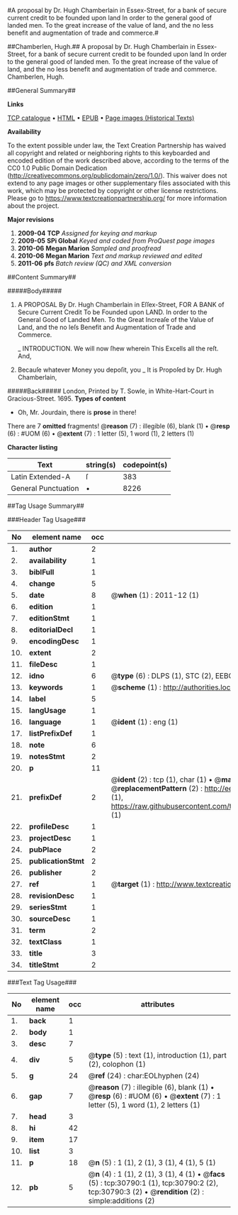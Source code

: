 #A proposal by Dr. Hugh Chamberlain in Essex-Street, for a bank of secure current credit to be founded upon land In order to the general good of landed men. To the great increase of the value of land, and the no less benefit and augmentation of trade and commerce.#

##Chamberlen, Hugh.##
A proposal by Dr. Hugh Chamberlain in Essex-Street, for a bank of secure current credit to be founded upon land In order to the general good of landed men. To the great increase of the value of land, and the no less benefit and augmentation of trade and commerce.
Chamberlen, Hugh.

##General Summary##

**Links**

[TCP catalogue](http://www.ota.ox.ac.uk/tcp/)  • 
[HTML](http://tei.it.ox.ac.uk/tcp/Texts-HTML/free/A31/A31627.html)  • 
[EPUB](http://tei.it.ox.ac.uk/tcp/Texts-EPUB/free/A31/A31627.epub) • 
[Page images (Historical Texts)](https://historicaltexts.jisc.ac.uk/eebo-99826388e)

**Availability**

To the extent possible under law, the Text Creation Partnership has waived all copyright and related or neighboring rights to this keyboarded and encoded edition of the work described above, according to the terms of the CC0 1.0 Public Domain Dedication (http://creativecommons.org/publicdomain/zero/1.0/). This waiver does not extend to any page images or other supplementary files associated with this work, which may be protected by copyright or other license restrictions. Please go to https://www.textcreationpartnership.org/ for more information about the project.

**Major revisions**

1. __2009-04__ __TCP__ *Assigned for keying and markup*
1. __2009-05__ __SPi Global__ *Keyed and coded from ProQuest page images*
1. __2010-06__ __Megan Marion__ *Sampled and proofread*
1. __2010-06__ __Megan Marion__ *Text and markup reviewed and edited*
1. __2011-06__ __pfs__ *Batch review (QC) and XML conversion*

##Content Summary##

#####Body#####

1. A PROPOSAL By Dr. Hugh Chamberlain in Eſſex-Street, FOR A BANK of Secure Current Credit To be Founded upon LAND. In order to the General Good of Landed Men. To the Great Increaſe of the Value of Land, and the no leſs Benefit and Augmentation of Trade and Commerce.

    _ INTRODUCTION.
We will now ſhew wherein This Excells all the reſt. And,
1. Becauſe whatever Money you depoſit, you 
    _ It is Propoſed by Dr. Hugh Chamberlain,

#####Back#####
London, Printed by T. Sowle, in White-Hart-Court in Gracious-Street. 1695.
**Types of content**

  * Oh, Mr. Jourdain, there is **prose** in there!

There are 7 **omitted** fragments! 
 @__reason__ (7) : illegible (6), blank (1)  •  @__resp__ (6) : #UOM (6)  •  @__extent__ (7) : 1 letter (5), 1 word (1), 2 letters (1)

**Character listing**


|Text|string(s)|codepoint(s)|
|---|---|---|
|Latin Extended-A|ſ|383|
|General Punctuation|•|8226|

##Tag Usage Summary##

###Header Tag Usage###

|No|element name|occ|attributes|
|---|---|---|---|
|1.|__author__|2||
|2.|__availability__|1||
|3.|__biblFull__|1||
|4.|__change__|5||
|5.|__date__|8| @__when__ (1) : 2011-12 (1)|
|6.|__edition__|1||
|7.|__editionStmt__|1||
|8.|__editorialDecl__|1||
|9.|__encodingDesc__|1||
|10.|__extent__|2||
|11.|__fileDesc__|1||
|12.|__idno__|6| @__type__ (6) : DLPS (1), STC (2), EEBO-CITATION (1), PROQUEST (1), VID (1)|
|13.|__keywords__|1| @__scheme__ (1) : http://authorities.loc.gov/ (1)|
|14.|__label__|5||
|15.|__langUsage__|1||
|16.|__language__|1| @__ident__ (1) : eng (1)|
|17.|__listPrefixDef__|1||
|18.|__note__|6||
|19.|__notesStmt__|2||
|20.|__p__|11||
|21.|__prefixDef__|2| @__ident__ (2) : tcp (1), char (1)  •  @__matchPattern__ (2) : ([0-9\-]+):([0-9IVX]+) (1), (.+) (1)  •  @__replacementPattern__ (2) : http://eebo.chadwyck.com/downloadtiff?vid=$1&page=$2 (1), https://raw.githubusercontent.com/textcreationpartnership/Texts/master/tcpchars.xml#$1 (1)|
|22.|__profileDesc__|1||
|23.|__projectDesc__|1||
|24.|__pubPlace__|2||
|25.|__publicationStmt__|2||
|26.|__publisher__|2||
|27.|__ref__|1| @__target__ (1) : http://www.textcreationpartnership.org/docs/. (1)|
|28.|__revisionDesc__|1||
|29.|__seriesStmt__|1||
|30.|__sourceDesc__|1||
|31.|__term__|2||
|32.|__textClass__|1||
|33.|__title__|3||
|34.|__titleStmt__|2||


###Text Tag Usage###

|No|element name|occ|attributes|
|---|---|---|---|
|1.|__back__|1||
|2.|__body__|1||
|3.|__desc__|7||
|4.|__div__|5| @__type__ (5) : text (1), introduction (1), part (2), colophon (1)|
|5.|__g__|24| @__ref__ (24) : char:EOLhyphen (24)|
|6.|__gap__|7| @__reason__ (7) : illegible (6), blank (1)  •  @__resp__ (6) : #UOM (6)  •  @__extent__ (7) : 1 letter (5), 1 word (1), 2 letters (1)|
|7.|__head__|3||
|8.|__hi__|42||
|9.|__item__|17||
|10.|__list__|3||
|11.|__p__|18| @__n__ (5) : 1 (1), 2 (1), 3 (1), 4 (1), 5 (1)|
|12.|__pb__|5| @__n__ (4) : 1 (1), 2 (1), 3 (1), 4 (1)  •  @__facs__ (5) : tcp:30790:1 (1), tcp:30790:2 (2), tcp:30790:3 (2)  •  @__rendition__ (2) : simple:additions (2)|
